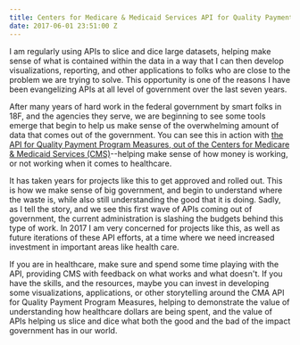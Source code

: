 ```yaml
---
title: Centers for Medicare & Medicaid Services API for Quality Payment Program Measures
date: 2017-06-01 23:51:00 Z
---
```


I am regularly using APIs to slice and dice large datasets, helping make sense of what is contained within the data in a way that I can then develop visualizations, reporting, and other applications to folks who are close to the problem we are trying to solve. This opportunity is one of the reasons I have been evangelizing APIs at all level of government over the last seven years.

After many years of hard work in the federal government by smart folks in 18F, and the agencies they serve, we are beginning to see some tools emerge that begin to help us make sense of the overwhelming amount of data that comes out of the government. You can see this in action with [the API for Quality Payment Program Measures, out of the Centers for Medicare & Medicaid Services (CMS)](https://qpp.cms.gov/api/)--helping make sense of how money is working, or not working when it comes to healthcare.

It has taken years for projects like this to get approved and rolled out. This is how we make sense of big government, and begin to understand where the waste is, while also still understanding the good that it is doing. Sadly, as I tell the story, and we see this first wave of APIs coming out of government, the current administration is slashing the budgets behind this type of work. In 2017 I am very concerned for projects like this, as well as future iterations of these API efforts, at a time where we need increased investment in important areas like health care.

If you are in healthcare, make sure and spend some time playing with the API, providing CMS with feedback on what works and what doesn't. If you have the skills, and the resources, maybe you can invest in developing some visualizations, applications, or other storytelling around the CMA API for Quality Payment Program Measures, helping to demonstrate the value of understanding how healthcare dollars are being spent, and the value of APIs helping us slice and dice what both the good and the bad of the impact government has in our world.